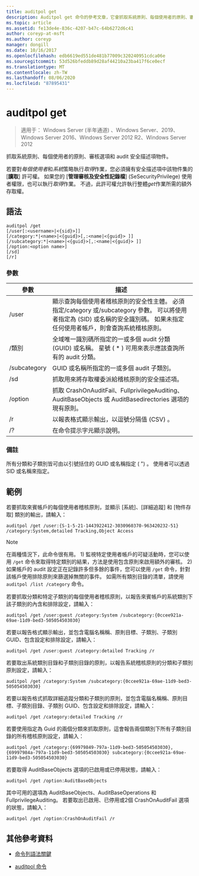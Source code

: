 ```yaml
---
title: auditpol get
description: Auditpol get 命令的參考文章，它會抓取系統原則、每個使用者的原則、審核選項和 audit 安全描述項物件。
ms.topic: article
ms.assetid: fe13de4e-836c-4207-b47c-64b6272d6c41
author: coreyp-at-msft
ms.author: coreyp
manager: dongill
ms.date: 10/16/2017
ms.openlocfilehash: edb6619ed551de481b77009c320240951cdca06e
ms.sourcegitcommit: 53d526bfeddb89d28af44210a23ba417f6ce0ecf
ms.translationtype: MT
ms.contentlocale: zh-TW
ms.lasthandoff: 08/06/2020
ms.locfileid: "87895431"
---
```

# <a name="auditpol-get"></a>auditpol get

> 適用于： Windows Server (半年通道) 、Windows Server、2019、Windows Server 2016、Windows Server 2012 R2、Windows Server 2012

抓取系統原則、每個使用者的原則、審核選項和 audit 安全描述項物件。

若要對*每個使用者*和*系統*策略執行*取得*作業，您必須擁有安全描述項中該物件集的 [**讀取**] 許可權。 如果您的 [**管理審核及安全性記錄檔**] (SeSecurityPrivilege) 使用者權限，也可以執行*取得*作業。 不過，此許可權允許執行整體*get*作業所需的額外存取權。

## <a name="syntax"></a>語法

```
auditpol /get
[/user[:<username>|<{sid}>]]
[/category:*|<name>|<{guid}>[,:<name|<{guid}> ]]
[/subcategory:*|<name>|<{guid}>[,:<name|<{guid}> ]]
[/option:<option name>]
[/sd]
[/r]
```

### <a name="parameters"></a>參數

| 參數 | 描述 |
| --------- | ----------- |
| /user | 顯示查詢每個使用者稽核原則的安全性主體。 必須指定/category 或/subcategory 參數。 可以將使用者指定為 (SID) 或名稱的安全識別碼。 如果未指定任何使用者帳戶，則會查詢系統稽核原則。 |
| /類別 | 全域唯一識別碼所指定的一或多個 audit 分類 (GUID) 或名稱。 星號 ( * ) 可用來表示應該查詢所有的 audit 分類。 |
| /subcategory | GUID 或名稱所指定的一或多個 audit 子類別。 |
| /sd | 抓取用來將存取權委派給稽核原則的安全描述項。 |
| /option | 抓取 CrashOnAuditFail、FullprivilegeAuditing、AuditBaseObjects 或 AuditBasedirectories 選項的現有原則。 |
| /r | 以報表格式顯示輸出，以逗號分隔值 (CSV) 。 |
| /? | 在命令提示字元顯示說明。 |

### <a name="remarks"></a>備註

所有分類和子類別皆可由以引號括住的 GUID 或名稱指定 ( ") 。 使用者可以透過 SID 或名稱來指定。

## <a name="examples"></a>範例

若要抓取來賓帳戶的每個使用者稽核原則，並顯示 [系統]、[詳細追蹤] 和 [物件存取] 類別的輸出，請輸入：

```
auditpol /get /user:{S-1-5-21-1443922412-3030960370-963420232-51} /category:System,detailed Tracking,Object Access
```

> [!NOTE]
> 在兩種情況下，此命令很有用。 1) 監視特定使用者帳戶的可疑活動時，您可以使用 `/get` 命令來取得特定類別的結果，方法是使用包含原則來啟用額外的審核。 2) 如果帳戶的 audit 設定正在記錄許多但多餘的事件，您可以使用 `/get` 命令，針對該帳戶使用排除原則來篩選掉無關的事件。 如需所有類別目錄的清單，請使用 `auditpol /list /category` 命令。

若要抓取分類和特定子類別的每個使用者稽核原則，以報告來賓帳戶的系統類別下該子類別的內含和排除設定，請輸入：

```
auditpol /get /user:guest /category:System /subcategory:{0ccee921a-69ae-11d9-bed3-505054503030}
```

若要以報告格式顯示輸出，並包含電腦名稱稱、原則目標、子類別、子類別 GUID、包含設定和排除設定，請輸入：

```
auditpol /get /user:guest /category:detailed Tracking /r
```

若要取出系統類別目錄和子類別目錄的原則，以報告系統稽核原則的分類和子類別原則設定，請輸入：

```
auditpol /get /category:System /subcategory:{0ccee921a-69ae-11d9-bed3-505054503030}
```

若要以報告格式抓取詳細追蹤分類和子類別的原則，並包含電腦名稱稱、原則目標、子類別目錄、子類別 GUID、包含設定和排除設定，請輸入：

```
auditpol /get /category:detailed Tracking /r
```

若要使用指定為 Guid 的兩個分類來抓取原則，這會報告兩個類別下所有子類別目錄的所有稽核原則設定，請輸入：

```
auditpol /get /category:{69979849-797a-11d9-bed3-505054503030},{69997984a-797a-11d9-bed3-505054503030} subcategory:{0ccee921a-69ae-11d9-bed3-505054503030}
```

若要取得 AuditBaseObjects 選項的已啟用或已停用狀態，請輸入：

```
auditpol /get /option:AuditBaseObjects
```

其中可用的選項為 AuditBaseObjects、AuditBaseOperations 和 FullprivilegeAuditing。 若要取出已啟用、已停用或2個 CrashOnAuditFail 選項的狀態，請輸入：

```
auditpol /get /option:CrashOnAuditFail /r
```

## <a name="additional-references"></a>其他參考資料

- [命令列語法關鍵](command-line-syntax-key.md)

- [auditpol 命令](auditpol.md)
